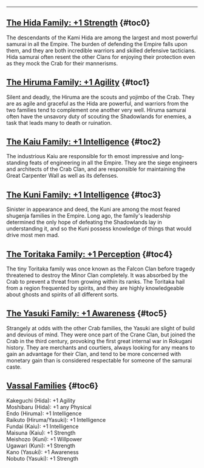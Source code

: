 ---
## <span><span style="text-decoration: underline;">The Hida Family: +1 Strength</span></span> {#toc0}

The descendants of the Kami Hida are among the largest and most powerful samurai in all the Empire. The burden of defending the Empire falls upon them, and they are both incredible warriors and skilled defensive tacticians. Hida samurai often resent the other Clans for enjoying their protection even as they mock the Crab for their mannerisms.

## <span><span style="text-decoration: underline;">The Hiruma Family: +1 Agility</span></span> {#toc1}

Silent and deadly, the Hiruma are the scouts and yojimbo of the Crab. They are as agile and graceful as the Hida are powerful, and warriors from the two families tend to complement one another very well. Hiruma samurai often have the unsavory duty of scouting the Shadowlands for enemies, a task that leads many to death or ruination.

## <span><span style="text-decoration: underline;">The Kaiu Family: +1 Intelligence</span></span> {#toc2}

The industrious Kaiu are responsible for th emost impressive and long-standing feats of engineering in all the Empire. They are the siege engineers and architects of the Crab Clan, and are responsible for maintaining the Great Carpenter Wall as well as its defenses.

## <span><span style="text-decoration: underline;">The Kuni Family: +1 Intelligence</span></span> {#toc3}

Sinister in appearance and deed, the Kuni are among the most feared shugenja families in the Empire. Long ago, the family's leadership determined the only hope of defeating the Shadowlands lay in understanding it, and so the Kuni possess knowledge of things that would drive most men mad.

## <span><span style="text-decoration: underline;">The Toritaka Family: +1 Perception</span></span> {#toc4}

The tiny Toritaka family was once known as the Falcon Clan before tragedy threatened to destroy the Minor Clan completely. It was absorbed by the Crab to prevent a threat from growing within its ranks. The Toritaka hail from a region frequented by spirits, and they are highly knowledgeable about ghosts and spirits of all different sorts.

## <span><span style="text-decoration: underline;">The Yasuki Family: +1 Awareness</span></span> {#toc5}

Strangely at odds with the other Crab families, the Yasuki are slight of build and devious of mind. They were once part of the Crane Clan, but joined the Crab in the third century, provoking the first great internal war in Rokugani history. They are merchants and courtiers, always looking for any means to gain an advantage for their Clan, and tend to be more concerned with monetary gain than is considered respectable for someone of the samurai caste.

## <span><span style="text-decoration: underline;">Vassal Families</span></span> {#toc6}

Kakeguchi (Hida): +1 Agility<br>
Moshibaru (Hida): +1 any Physical<br>
Endo (Hiruma): +1 Intelligence<br>
Raikuto (Hiruma/Yasuki): +1 Intelligence<br>
Fundai (Kaiu): +1 Intelligence<br>
Maisuna (Kaiu): +1 Strength<br>
Meishozo (Kuni): +1 Willpower<br>
Ugawari (Kuni): +1 Strength<br>
Kano (Yasuki): +1 Awareness<br>
Nobuto (Yasuki): +1 Strength

